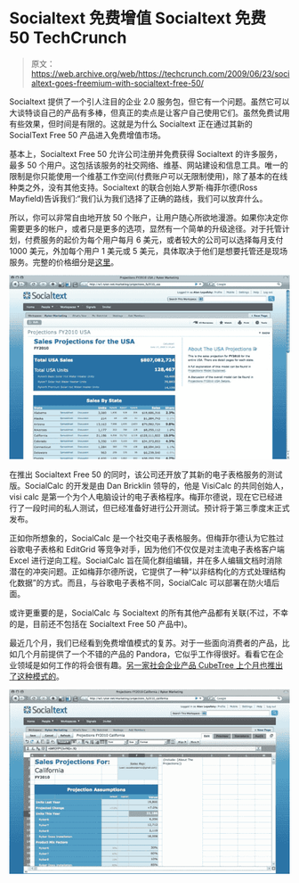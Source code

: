 # Socialtext 免费增值 Socialtext 免费 50 TechCrunch

> 原文：<https://web.archive.org/web/https://techcrunch.com/2009/06/23/socialtext-goes-freemium-with-socialtext-free-50/>

Socialtext 提供了一个引人注目的企业 2.0 服务包，但它有一个问题。虽然它可以大谈特谈自己的产品有多棒，但真正的卖点是让客户自己使用它们。虽然免费试用有些效果，但时间是有限的。这就是为什么 Socialtext 正在通过其新的 SocialText Free 50 产品进入免费增值市场。

基本上，Socialtext Free 50 允许公司注册并免费获得 Socialtext 的许多服务，最多 50 个用户。这包括该服务的社交网络、维基、网站建设和信息工具。唯一的限制是你只能使用一个维基工作空间(付费账户可以无限制使用)，除了基本的在线种类之外，没有其他支持。Socialtext 的联合创始人罗斯·梅菲尔德(Ross Mayfield)告诉我们:“我们认为我们选择了正确的路线，我们可以放弃什么。

所以，你可以非常自由地开放 50 个账户，让用户随心所欲地漫游。如果你决定你需要更多的帐户，或者只是更多的选项，显然有一个简单的升级途径。对于托管计划，付费服务的起价为每个用户每月 6 美元，或者较大的公司可以选择每月支付 1000 美元，外加每个用户 1 美元或 5 美元，具体取决于他们是想要托管还是现场服务。完整的价格细分是[这里](https://web.archive.org/web/20221006021505/http://www.socialtext.com/products/pricing.php)。

![18](img/8c7e913ec90ba8714a3b5d27091aff56.png "18")

在推出 Socialtext Free 50 的同时，该公司还开放了其新的电子表格服务的测试版。SocialCalc 的开发是由 Dan Bricklin 领导的，他是 VisiCalc 的共同创始人，visi calc 是第一个为个人电脑设计的电子表格程序。梅菲尔德说，现在它已经进行了一段时间的私人测试，但已经准备好进行公开测试。预计将于第三季度末正式发布。

正如你所想象的，SocialCalc 是一个社交电子表格服务。但梅菲尔德认为它胜过谷歌电子表格和 EditGrid 等竞争对手，因为他们不仅仅是对主流电子表格客户端 Excel 进行逆向工程。SocialCalc 旨在简化群组编辑，并在多人编辑文档时消除潜在的冲突问题。正如梅菲尔德所说，它提供了一种“以非结构化的方式处理结构化数据”的方式。而且，与谷歌电子表格不同，SocialCalc 可以部署在防火墙后面。

或许更重要的是，SocialCalc 与 Socialtext 的所有其他产品都有关联(不过，不幸的是，目前还不包括在 Socialtext Free 50 产品中)。

最近几个月，我们已经看到免费增值模式的复苏。对于一些面向消费者的产品，比如几个月前提供了一个不错的产品的 Pandora，它似乎工作得很好。看看它在企业领域是如何工作的将会很有趣。[另一家社会企业产品 CubeTree 上个月也推出了这种模式的](https://web.archive.org/web/20221006021505/http://www.beta.techcrunch.com/2009/05/10/cubetree-launches-as-a-facebook-friendfeed-twitter-for-enterprise/)。

![24](img/c260b4657f2f42d2e0d1f64eb56ed833.png "24")